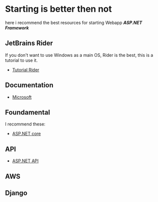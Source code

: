 # Starting is better then not

here i recommend the best resources for starting Webapp **_ASP.NET Framework_**

## JetBrains Rider

If you don't want to use Windows as a main OS, Rider is the best, this is a tutorial to use it.
- [Tutorial Rider](https://youtu.be/r-DbaM2IE8g?si=eQHYyKApb6FNLJQW)

## Documentation

- [Microsoft](https://learn.microsoft.com/en-us/aspnet/core/?view=aspnetcore-9.0)

## Foundamental

I recommend these:

- [ASP.NET core](https://youtu.be/uhI62SkJUXU?si=rgSOHh63QSxyuNNy)

## API

- [ASP.NET API](https://youtu.be/tIXbua3zqU8?si=JE5gmTwBl1P_PMOF)

## AWS

## Django




